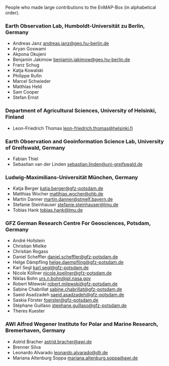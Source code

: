 People who made large contributions to the EnMAP-Box (in alphabetical order).

### Earth Observation Lab, Humboldt-Universität zu Berlin, Germany

* Andreas Janz <andreas.janz@geo.hu-berlin.de>
* Aryan Goswami
* Akpona Okujeni
* Benjamin Jakimow <benjamin.jakimow@geo.hu-berlin.de>
* Franz Schug
* Katja Kowalski
* Philippe Rufin
* Marcel Schwieder
* Matthias Held
* Sam Cooper
* Stefan Ernst

### Department of Agricultural Sciences, University of Helsinki, Finland

* Leon-Friedrich Thomas <leon-friedrich.thomas@helsinki.fi>

### Earth Observation and Geoinformation Science Lab, University of Greifswald, Germany

* Fabian Thiel
* Sebastian van der Linden <sebastian.linden@uni-greifswald.de>

### Ludwig-Maximilians-Universität München, Germany

* Katja Berger <katja.berger@gfz-potsdam.de>
* Matthias Wocher <matthias.wocher@ohb.de>
* Martin Danner <martin.danner@stmelf.bayern.de>
* Stefanie Steinhauser <stefanie.steinhauser@lmu.de>
* Tobias Hank <tobias.hank@lmu.de>

### GFZ German Research Centre For Geosciences, Potsdam, Germany

* André Hollstein
* Christian Mielke
* Christian Rogass
* Daniel Scheffler <daniel.scheffler@gfz-potsdam.de>
* Helge Dämpfling <helge.daempfling@gfz-potsdam.de>
* Karl Segl <karl.segl@gfz-potsdam.de>
* Nicole Köllner <nicole.koellner@gfz-potsdam.de>
* Niklas Bohn <urs.n.bohn@jpl.nasa.gov>
* Robert Milewski <robert.milewski@gfz-potsdam.de>
* Sabine Chabrillat <sabine.chabrillat@gfz-potsdam.de>
* Saeid Asadzadeh <saeid.asadzadeh@gfz-potsdam.de>
* Saskia Förster <foerster@gfz-potsdam.de>
* Stéphane Guillaso <stephane.guillaso@gfz-potsdam.de>
* Theres Kuester

### AWI Alfred Wegener Institute for Polar and Marine Research, Bremerhaven, Germany

* Astrid Bracher <astrid.bracher@awi.de>
* Brenner Silva
* Leonardo Alvarado  <leonardo.alvarado@dlr.de>
* Mariana Altenburg Soppa <mariana.altenburg.soppa@awi.de>
